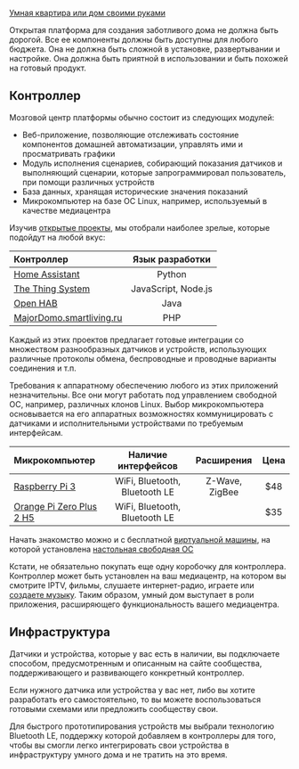 [Умная квартира или дом своими руками](http://cutecare.ru)

Открытая платформа для создания заботливого дома не должна быть дорогой. Все ее компоненты должны быть доступны для любого бюджета. 
Она не должна быть сложной в установке, развертывании и настройке. Она должна быть приятной в использовании и быть похожей на готовый продукт.

## Контроллер

Мозговой центр платформы обычно состоит из следующих модулей:

- Веб-приложение, позволяющие отслеживать состояние компонентов домашней автоматизации, управлять ими и просматривать графики
- Модуль исполнения сценариев, собирающий показания датчиков и выполняющий сценарии, которые запрограммировал пользователь, при помощи различных устройств
- База данных, хранящая исторические значения показаний
- Микрокомпьютер на базе ОС Linux, например, используемый в качестве медиацентра

Изучив [открытые проекты](https://www.linux.com/news/21-open-source-projects-IoT), мы отобрали наиболее зрелые, которые подойдут на любой вкус:

| Контроллер    | Язык разработки    |
| :----------- | :----------: |
| [Home Assistant](https://home-assistant.io/) | Python |
| [The Thing System](http://thethingsystem.com/)  | JavaScript, Node.js    |
| [Open HAB](http://www.openhab.org/)  | Java    |
| [MajorDomo.smartliving.ru](https://majordomo.smartliving.ru/)  | PHP    |

Каждый из этих проектов предлагает готовые интеграции со множеством разнообразных датчиков и устройств, использующих различные протоколы обмена, беспроводные и проводные варианты соединения и т.п.

Требования к аппаратному обеспечению любого из этих приложений незначительны. Все они могут работать под управлением свободной ОС, например, различных клонов Linux.
Выбор микрокомпьютера основывается на его аппаратных возможностях коммуницировать с датчиками и исполнительными устройствами по требуемым интерфейсам.

| Микрокомпьютер    | Наличие интерфейсов    | Расширения |Цена|
| :----------- | :----------: | :----------: | :----------: |
| [Raspberry Pi 3](https://rover.ebay.com/rover/1/711-53200-19255-0/1?icep_id=114&ipn=icep&toolid=20004&campid=5338218090&mpre=https%3A%2F%2Fwww.ebay.com%2Fitm%2FNew-Raspberry-Pi-3-Model-B-Starter-Kit-With-Black-Case-Cooling-Fan-Heatsinks%2F172597995714%3FssPageName%3DSTRK%253AMEBIDX%253AIT%26_trksid%3Dp2060353.m2749.l2649) | WiFi, Bluetooth, Bluetooth LE | Z-Wave, ZigBee|$48|
| [Orange Pi Zero Plus 2 H5](https://rover.ebay.com/rover/1/711-53200-19255-0/1?icep_id=114&ipn=icep&toolid=20004&campid=5338218090&mpre=https%3A%2F%2Fwww.ebay.com%2Fitm%2F322810577492)  | WiFi, Bluetooth, Bluetooth LE    ||$35|

Начать знакомство можно и с бесплатной [виртуальной машины](https://www.virtualbox.org/), на которой установлена [настольная свободная ОС](https://ubuntustudio.org/)

Кстати, не обязательно покупать еще одну коробочку для контроллера. Контроллер может быть установлен на ваш медиацентр, на котором вы смотрите IPTV, фильмы, слушаете интернет-радио, играете или [создаете музыку](https://geektimes.ru/post/296795/). Таким образом, умный дом выступает в роли приложения, расширяющего функциональность вашего медиацентра.

## Инфраструктура 

Датчики и устройства, которые у вас есть в наличии, вы подключаете способом, предусмотренным и описанным на сайте сообщества, поддерживающего и развивающего конкретный контроллер. 

Если нужного датчика или устройства у вас нет,
либо вы хотите разработать его самостоятельно, то вы можете воспользоваться готовыми схемами или предложить сообществу свои.

Для быстрого прототипирования устройств мы выбрали технологию Bluetooth LE, поддержку которой добавляем в контроллеры для того, чтобы вы смогли легко интегрировать свои устройства в инфраструктуру умного дома и не тратить на это время.
